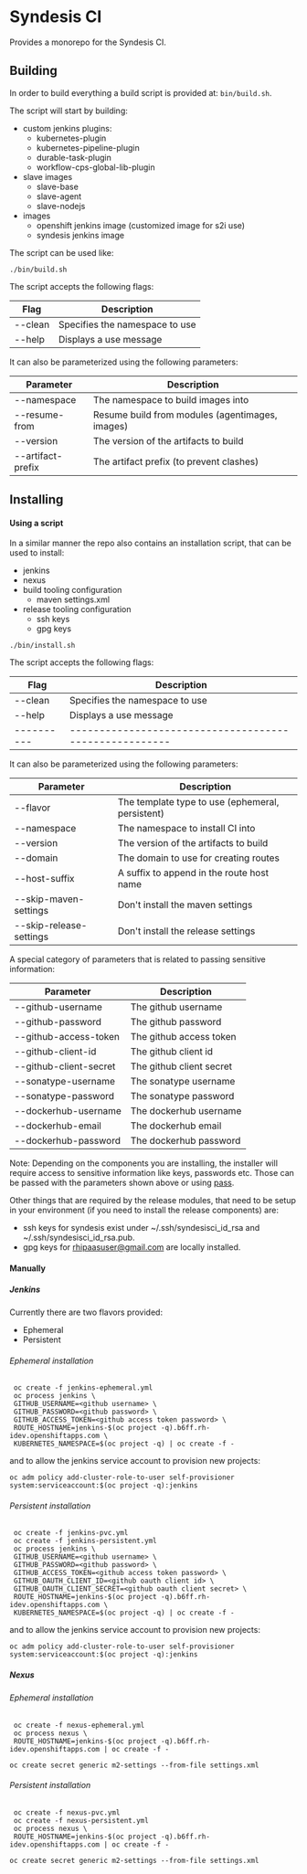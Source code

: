 # Syndesis CI

Provides a monorepo for the Syndesis CI.

## Building
  In order to build everything a build script is provided at: `bin/build.sh`.

  The script will start by building:

  - custom jenkins plugins:
    - kubernetes-plugin
    - kubernetes-pipeline-plugin
    - durable-task-plugin
    - workflow-cps-global-lib-plugin
  - slave images
    - slave-base
    - slave-agent
    - slave-nodejs
  - images
    - openshift jenkins image (customized image for s2i use)
    - syndesis jenkins image

  The script can be used like:

```
./bin/build.sh
```

  The script accepts the following flags:

| Flag     | Description                                          |
|----------|------------------------------------------------------|
| --clean  | Specifies the namespace to use                       |
| --help   | Displays a use message                               |

  It can also be parameterized using the following parameters:

 | Parameter         | Description                                          |
 |-------------------|------------------------------------------------------|
 | --namespace       | The namespace to build images into                   |
 | --resume-from     | Resume build from modules (agentimages, images)      |
 | --version         | The version of the artifacts to build                |
 | --artifact-prefix | The artifact prefix (to prevent clashes)             |
 
## Installing

#### Using a script

  In a similar manner the repo also contains an installation script, that can be used to install:

  - jenkins
  - nexus
  - build tooling configuration
    - maven settings.xml
  - release tooling configuration
    - ssh keys
    - gpg keys

```
./bin/install.sh
```

  The script accepts the following flags:

| Flag     | Description                                          |
|----------|------------------------------------------------------|
| --clean  | Specifies the namespace to use                       |
| --help   | Displays a use message                               |
|----------|------------------------------------------------------|

  It can also be parameterized using the following parameters:

| Parameter               | Description                                          |
|-------------------------|------------------------------------------------------|
| --flavor                | The template type to use (ephemeral, persistent)     |
| --namespace             | The namespace to install CI into                     |
| --version               | The version of the artifacts to build                |
| --domain                | The domain to use for creating routes                |
| --host-suffix           | A suffix to append in the route host name            |
| --skip-maven-settings   | Don't install the maven settings                     |
| --skip-release-settings | Don't install the release settings                   |

  A special category of parameters that is related to passing sensitive information:

| Parameter               | Description                                   |
|-------------------------|-----------------------------------------------|
| --github-username       | The github username                           |
| --github-password       | The github password                           |
| --github-access-token   | The github access token                       |
| --github-client-id      | The github client id                          |
| --github-client-secret  | The github client secret                      |
| --sonatype-username     | The sonatype username                         |
| --sonatype-password     | The sonatype password                         |
| --dockerhub-username    | The dockerhub username                        |
| --dockerhub-email       | The dockerhub email                           |
| --dockerhub-password    | The dockerhub password                        |


Note: Depending on the components you are installing, the installer will require access to sensitive information like keys, passwords etc. Those can be passed with the parameters shown above or using [pass](https://password-store.org).

Other things that are required by the release modules, that need to be setup in your environment (if you need to install the release components) are:

- ssh keys for syndesis exist under ~/.ssh/syndesisci_id_rsa and ~/.ssh/syndesisci_id_rsa.pub.
- gpg keys for rhipaasuser@gmail.com are locally installed.

#### Manually

##### Jenkins

Currently there are two flavors provided:

- Ephemeral
- Persistent

###### Ephemeral installation

     oc create -f jenkins-ephemeral.yml
     oc process jenkins \
     GITHUB_USERNAME=<github username> \
     GITHUB_PASSWORD=<github password> \
     GITHUB_ACCESS_TOKEN=<github access token password> \
     ROUTE_HOSTNAME=jenkins-$(oc project -q).b6ff.rh-idev.openshiftapps.com \
     KUBERNETES_NAMESPACE=$(oc project -q) | oc create -f -
     
and to allow the jenkins service account to provision new projects:

    oc adm policy add-cluster-role-to-user self-provisioner system:serviceaccount:$(oc project -q):jenkins


###### Persistent installation

     oc create -f jenkins-pvc.yml
     oc create -f jenkins-persistent.yml
     oc process jenkins \
     GITHUB_USERNAME=<github username> \
     GITHUB_PASSWORD=<github password> \
     GITHUB_ACCESS_TOKEN=<github access token password> \
     GITHUB_OAUTH_CLIENT_ID=<github oauth client id> \
     GITHUB_OAUTH_CLIENT_SECRET=<github oauth client secret> \
     ROUTE_HOSTNAME=jenkins-$(oc project -q).b6ff.rh-idev.openshiftapps.com \
     KUBERNETES_NAMESPACE=$(oc project -q) | oc create -f -

and to allow the jenkins service account to provision new projects:

    oc adm policy add-cluster-role-to-user self-provisioner system:serviceaccount:$(oc project -q):jenkins
    
##### Nexus

###### Ephemeral installation

     oc create -f nexus-ephemeral.yml
     oc process nexus \
     ROUTE_HOSTNAME=jenkins-$(oc project -q).b6ff.rh-idev.openshiftapps.com | oc create -f -

    oc create secret generic m2-settings --from-file settings.xml


###### Persistent installation

     oc create -f nexus-pvc.yml
     oc create -f nexus-persistent.yml
     oc process nexus \
     ROUTE_HOSTNAME=jenkins-$(oc project -q).b6ff.rh-idev.openshiftapps.com | oc create -f -
     
    oc create secret generic m2-settings --from-file settings.xml
